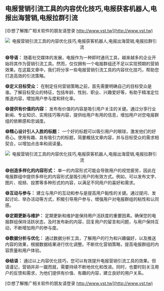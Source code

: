 ## **电报营销引流工具的内容优化技巧,电报获客机器人,电报出海营销,电报拉群引流**

[😍想了解推广相关软件的朋友请登录 http://www.vst.tw](http://www.vst.tw)

 <center><img src="https://vst.tw/MP4/tuiguang/png/1.png" alt="电报营销引流工具的内容优化技巧,电报获客机器人,电报出海营销,电报拉群引流"></center>

**😄导语：**
随着社交媒体的发展，电报作为一种即时通讯工具，越来越多的企业开始将其作为营销引流工具。然而，仅仅拥有一个电报群组还不足以实现预期的营销效果。在这篇文章中，我们将分享一些电报营销引流工具的内容优化技巧，帮助您打造高效的引流策略。

**😄定义目标受众：**
在制定任何营销策略之前，首先需要明确自己的目标受众是谁。了解目标受众的特征，包括年龄、性别、职业、兴趣爱好等，有助于精准定位推送内容，增加用户参与度和转化率。

**😄提供有价值的内容：**
发布有价值的内容是吸引用户关注的关键。通过分享行业新闻、专业知识、实用技巧等内容，提供给用户有用的信息，增加用户对您电报群组的依赖感和忠诚度。

**😄精心设计引人入胜的标题：**
一个好的标题可以吸引用户的眼球，激发他们的好奇心。使用有趣、具有吸引力的标题，简要概括文章内容，并与目标受众的需求相契合，以增加点击率和阅读量。

 <center><img src="https://vst.tw/MP4/tuiguang/png/1.png" alt="电报营销引流工具的内容优化技巧,电报获客机器人,电报出海营销,电报拉群引流"></center>

**😄创造多样化的内容形式：**
单一的内容形式可能会导致用户的视觉疲劳，因此在电报群组中提供多样化的内容形式是吸引用户的有效方式。例如，可以发布文字、图片、视频、投票等多种形式的内容，以满足不同用户的喜好和需求。

**😄互动与参与：**
建立与用户的互动和参与是提高用户黏性的关键。通过提问、发起讨论、举办活动等方式，积极引导用户参与，增强用户对电报群组的粘性和认同感。

**😄定期更新与维护：**
定期更新和维护是保持用户活跃度的重要因素。确保您的电报群组保持活跃状态，及时发布新的内容，回复用户的留言和问题，与用户保持互动，不断增加用户的参与度。

**😄数据分析与优化：**
通过数据分析工具，了解用户的行为和兴趣偏好，以及推送内容的效果，根据数据结果进行优化调整。不断优化营销策略，提高电报群组的内容质量和用户体验。

**😄结语：**
通过以上内容优化技巧，您可以有效提升电报营销引流工具的效果。但请谨记，营销并非一蹴而就，需要持续不断地优化和改进。同时，也要时刻关注用户的反馈和需求，为他们提供有价值、有趣的内容，建立良好的用户关系。

[😍想了解推广相关软件的朋友请登录 http://www.vst.tw](http://www.vst.tw)



